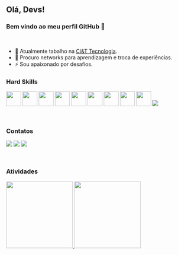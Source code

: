 ## Olá, Devs! 
### Bem vindo ao meu perfil GitHub 👋
&nbsp;
&nbsp;
&nbsp;
&nbsp;

- 🔭 Atualmente tabalho na  [Ci&T Tecnologia](https://ciandt.com/br/pt-br/home).
- 👯 Procuro networks para aprendizagem e troca de experiências.
- ⚡ Sou apaixonado por desafios.
&nbsp;
&nbsp;
&nbsp;
&nbsp;
&nbsp;
&nbsp;
&nbsp;
&nbsp;
### Hard Skills
<img src="https://cdn.jsdelivr.net/gh/devicons/devicon/icons/git/git-original.svg" height="40"/>     <img src="https://cdn.jsdelivr.net/gh/devicons/devicon/icons/python/python-original.svg" height="40" />        <img src="https://cdn.jsdelivr.net/gh/devicons/devicon/icons/angularjs/angularjs-original.svg" height="40" />         <img src="https://cdn.jsdelivr.net/gh/devicons/devicon/icons/javascript/javascript-original.svg" height="40" />         <img src="https://cdn.jsdelivr.net/gh/devicons/devicon/icons/nextjs/nextjs-original.svg" height="40"/>          <img src="https://cdn.jsdelivr.net/gh/devicons/devicon/icons/django/django-plain.svg" height="40" />     <img src="https://cdn.jsdelivr.net/gh/devicons/devicon/icons/react/react-original.svg" height="40" />      <img src="https://cdn.jsdelivr.net/gh/devicons/devicon/icons/vuejs/vuejs-original-wordmark.svg" height="40"  />     <img src="https://cdn.jsdelivr.net/gh/devicons/devicon/icons/spring/spring-original-wordmark.svg" height="40" />   <img src="https://cdn.jsdelivr.net/gh/devicons/devicon/icons/java/java-original-wordmark.svg" />
          

        
          

&nbsp;
&nbsp;
&nbsp;
&nbsp;
&nbsp;
&nbsp;
&nbsp;
&nbsp;

### Contatos
<div>
<a href="https://www.instagram.com/richard.santos.31105/" target="_blank"><img src="https://img.shields.io/badge/-Instagram-%23E4405F?style=for-the-badge&logo=instagram&logoColor=white" target="_blank"></a>
<a href = "mailto:richard7santos@hotmail"><img src="https://img.shields.io/badge/Gmail-D14836?style=for-the-badge&logo=gmail&logoColor=white" target="_blank"></a>
<a href="https://www.linkedin.com/in/ricardojsantos1/" target="_blank"><img src="https://img.shields.io/badge/-LinkedIn-%230077B5?style=for-the-badge&logo=linkedin&logoColor=white" target="_blank"></a>   
</div>

&nbsp;
&nbsp;
&nbsp;
&nbsp;
&nbsp;
&nbsp;
&nbsp;
&nbsp;

### Atividades
<div>
<a href="https://github.com/richard7santos">
<img height="180em" src="https://github-readme-stats.vercel.app/api/top-langs/?username=richard7santos&layout=compact&langs_count=7&theme=dracula"/>
<img height="180em" src="https://github-readme-stats.vercel.app/api?username=richard7santos&show_icons=true&theme=dracula&include_all_commits=true&count_private=true"/>
</div>
